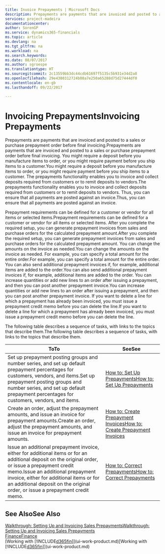 ```yaml
---
title: Invoice Prepayments | Microsoft Docs
description: Prepayments are payments that are invoiced and posted to a sales or purchase prepayment order before final invoicing. You might require a deposit before you manufacture items to order, or you might require payment before you ship items to a customer. The prepayments functionality enables you to invoice and collect deposits required from customers or to remit deposits to vendors. Thus, you can ensure that all payments are posted against an invoice.
services: project-madeira
documentationcenter: 
author: SorenGP
ms.service: dynamics365-financials
ms.topic: article
ms.devlang: na
ms.tgt_pltfrm: na
ms.workload: na
ms.search.keywords: 
ms.date: 08/07/2017
ms.author: sgroespe
ms.translationtype: HT
ms.sourcegitcommit: 2c13559bb3dc44cdb61697f5135c5b931e34d2a8
ms.openlocfilehash: 29e4380312724b08a7e250a65288d75d27444df0
ms.contentlocale: en-gb
ms.lasthandoff: 09/22/2017

---
```

# <a name="invoicing-prepayments"></a><span data-ttu-id="f05ef-106">Invoicing Prepayments</span><span class="sxs-lookup"><span data-stu-id="f05ef-106">Invoicing Prepayments</span></span>
<span data-ttu-id="f05ef-107">Prepayments are payments that are invoiced and posted to a sales or purchase prepayment order before final invoicing.</span><span class="sxs-lookup"><span data-stu-id="f05ef-107">Prepayments are payments that are invoiced and posted to a sales or purchase prepayment order before final invoicing.</span></span> <span data-ttu-id="f05ef-108">You might require a deposit before you manufacture items to order, or you might require payment before you ship items to a customer.</span><span class="sxs-lookup"><span data-stu-id="f05ef-108">You might require a deposit before you manufacture items to order, or you might require payment before you ship items to a customer.</span></span> <span data-ttu-id="f05ef-109">The prepayments functionality enables you to invoice and collect deposits required from customers or to remit deposits to vendors.</span><span class="sxs-lookup"><span data-stu-id="f05ef-109">The prepayments functionality enables you to invoice and collect deposits required from customers or to remit deposits to vendors.</span></span> <span data-ttu-id="f05ef-110">Thus, you can ensure that all payments are posted against an invoice.</span><span class="sxs-lookup"><span data-stu-id="f05ef-110">Thus, you can ensure that all payments are posted against an invoice.</span></span>  

 <span data-ttu-id="f05ef-111">Prepayment requirements can be defined for a customer or vendor for all items or selected items.</span><span class="sxs-lookup"><span data-stu-id="f05ef-111">Prepayment requirements can be defined for a customer or vendor for all items or selected items.</span></span> <span data-ttu-id="f05ef-112">After you complete the required setup, you can generate prepayment invoices from sales and purchase orders for the calculated prepayment amount.</span><span class="sxs-lookup"><span data-stu-id="f05ef-112">After you complete the required setup, you can generate prepayment invoices from sales and purchase orders for the calculated prepayment amount.</span></span> <span data-ttu-id="f05ef-113">You can change the amounts on the invoice as needed.</span><span class="sxs-lookup"><span data-stu-id="f05ef-113">You can change the amounts on the invoice as needed.</span></span> <span data-ttu-id="f05ef-114">For example, you can specify a total amount for the entire order.</span><span class="sxs-lookup"><span data-stu-id="f05ef-114">For example, you can specify a total amount for the entire order.</span></span> <span data-ttu-id="f05ef-115">You can also send additional prepayment invoices if, for example, additional items are added to the order.</span><span class="sxs-lookup"><span data-stu-id="f05ef-115">You can also send additional prepayment invoices if, for example, additional items are added to the order.</span></span> <span data-ttu-id="f05ef-116">You can increase quantities or add new lines to an order after issuing a prepayment, and then you can post another prepayment invoice.</span><span class="sxs-lookup"><span data-stu-id="f05ef-116">You can increase quantities or add new lines to an order after issuing a prepayment, and then you can post another prepayment invoice.</span></span> <span data-ttu-id="f05ef-117">If you want to delete a line for which a prepayment has already been invoiced, you must issue a prepayment credit memo before you can delete the line.</span><span class="sxs-lookup"><span data-stu-id="f05ef-117">If you want to delete a line for which a prepayment has already been invoiced, you must issue a prepayment credit memo before you can delete the line.</span></span>  

 <span data-ttu-id="f05ef-118">The following table describes a sequence of tasks, with links to the topics that describe them.</span><span class="sxs-lookup"><span data-stu-id="f05ef-118">The following table describes a sequence of tasks, with links to the topics that describe them.</span></span>

|<span data-ttu-id="f05ef-119">**To**</span><span class="sxs-lookup"><span data-stu-id="f05ef-119">**To**</span></span>|<span data-ttu-id="f05ef-120">**See**</span><span class="sxs-lookup"><span data-stu-id="f05ef-120">**See**</span></span>|  
|------------|-------------|  
|<span data-ttu-id="f05ef-121">Set up prepayment posting groups and number series, and set up default prepayment percentages for customers, vendors, and items.</span><span class="sxs-lookup"><span data-stu-id="f05ef-121">Set up prepayment posting groups and number series, and set up default prepayment percentages for customers, vendors, and items.</span></span>|[<span data-ttu-id="f05ef-122">How to: Set Up Prepayments</span><span class="sxs-lookup"><span data-stu-id="f05ef-122">How to: Set Up Prepayments</span></span>](finance-set-up-prepayments.md)|
|<span data-ttu-id="f05ef-123">Create an order, adjust the prepayment amounts, and issue an invoice for prepayment amounts.</span><span class="sxs-lookup"><span data-stu-id="f05ef-123">Create an order, adjust the prepayment amounts, and issue an invoice for prepayment amounts.</span></span>|[<span data-ttu-id="f05ef-124">How to: Create Prepayment Invoices</span><span class="sxs-lookup"><span data-stu-id="f05ef-124">How to: Create Prepayment Invoices</span></span>](finance-how-to-create-prepayment-invoices.md)|  
|<span data-ttu-id="f05ef-125">Issue an additional prepayment invoice, either for additional items or for an additional deposit on the original order, or issue a prepayment credit memo.</span><span class="sxs-lookup"><span data-stu-id="f05ef-125">Issue an additional prepayment invoice, either for additional items or for an additional deposit on the original order, or issue a prepayment credit memo.</span></span>|[<span data-ttu-id="f05ef-126">How to: Correct Prepayments</span><span class="sxs-lookup"><span data-stu-id="f05ef-126">How to: Correct Prepayments</span></span>](finance-how-to-correct-prepayments.md)|  

## <a name="see-also"></a><span data-ttu-id="f05ef-127">See Also</span><span class="sxs-lookup"><span data-stu-id="f05ef-127">See Also</span></span>  
[<span data-ttu-id="f05ef-128">Walkthrough: Setting Up and Invoicing Sales Prepayments</span><span class="sxs-lookup"><span data-stu-id="f05ef-128">Walkthrough: Setting Up and Invoicing Sales Prepayments</span></span>](walkthrough-setting-up-and-invoicing-sales-prepayments.md)  
[<span data-ttu-id="f05ef-129">Finance</span><span class="sxs-lookup"><span data-stu-id="f05ef-129">Finance</span></span>](finance.md)  
<span data-ttu-id="f05ef-130">[Working with [!INCLUDE[d365fin](includes/d365fin_md.md)]](ui-work-product.md)</span><span class="sxs-lookup"><span data-stu-id="f05ef-130">[Working with [!INCLUDE[d365fin](includes/d365fin_md.md)]](ui-work-product.md)</span></span>

